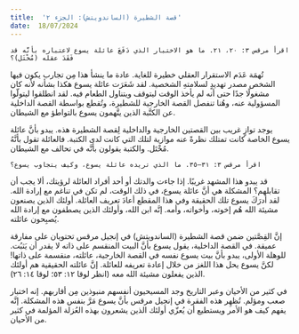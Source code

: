 ```yaml
---
title:  'قصة الشطيرة (الساندويتش): الجزء ٢'
date:  18/07/2024
---
```


`اقرأ مرقس ٣: ٢٠، ٢١. ما هو الاختبار الذي دَفَعَ عائلة يسوع لاعتباره بأنَّه قد فَقَدَ عقله (مُخْتَل)؟`

تُهمَة عَدَم الاستقرار العقلي خطيرة للغاية. عادة ما ينشأ هذا مِن تجارب يكون فيها الشخص مصدر تهديدٍ لسلامتهِ الشخصية. لقد شَعَرَت عائلة يسوع هكذا بشأنه لأنه كان مشغولًا جدًا حتى أنه لم يأخذ الوقت ليتوقف ويتناول الطعام فيه. لقد انطلقوا ليتولّوا المسؤولية عنه، وهُنا تنفصل القصة الخارجية للشطيرة، وتُقطع بواسطة القصة الداخلية عن الكتَّبة الذين يتَّهمون يسوع بالتواطؤ مع الشيطان.

يوجد توازٍ غريب بين القصتين الخارجية والداخلية لِقصة الشطيرة هذه. يبدو بأنَّ عائلة يسوع الخاصة كانت تمتلك نظرةً عنه موازية لتلك التي كانت لدى الكتبة. فالعائلة تقول بأنَّهُ مُخْتَل. والكتبة يقولون بأنَّه في تحالف مع الشيطان.

`اقرأ مرقس ٣: ٣١–٣٥. ما الذي تريده عائلة يسوع، وكيف يتجاوب يسوع؟`

قد يبدو هذا المشهد غريبًا. إذا جاءت والدتك أو أحد أفراد العائلة لرؤيتك، ألا يجب أن تقابلهم؟ المشكلة هي أنَّ عائلة يسوع، في ذلك الوقت، لم تكن في تناغم مع إرادة الله. لقد أدرَكَ يسوع تلك الحقيقة وفي هذا المقطع أعادَ تعريف العائلة. أولئك الذين يصنعون مشيئة الله هُم إخوته، وأخواته، وأمه. إنَّه ابن الله، وأولئك الذين يصطفون مع إرادة الله يُصبِحون عائلته.

إنَّ القِصَّتين ضمن قصة الشطيرة (الساندويتش) في إنجيل مرقس تحتويان على مفارقة عميقة. في القصة الداخلية، يقول يسوع بأنَّ البيت المنقسم على ذاته لا يقدر أن يَثبُت. للوهلة الأولى، يبدو بأنَّ بيت يسوع نفسه في القصة الخارجية، عائلته، منقسمة على ذاتها! لكنَّ يسوع يحل هذا اللغز من خلال إعادة تعريفه للعائلة. إنَّ عائلته الحقيقية هم أولئك الذين يفعلون مشيئة الله معه (انظر لوقا ١٢: ٥٣؛ لوقا ١٤: ٢٦).

في كثير من الأحيان وعبر التاريخ وجد المسيحيون أنفسهم منبوذين مِن أقاربهم. إنه اختبار صعب ومؤلم. تُظهِر هذه الفقرة في إنجيل مرقس بأنَّ يسوع مَرَّ بنفس هذه المشكلة. إنَّه يفهم كيف هو الأمر ويستطيع أن يُعزّي أولئك الذين يشعرون بهذه العُزلة المؤلمة في كثير من الأحيان.